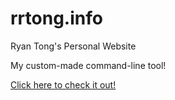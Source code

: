 # rrtong.info

Ryan Tong's Personal Website

My custom-made command-line tool!

[Click here to check it out!](https://rrtong.github.io)
